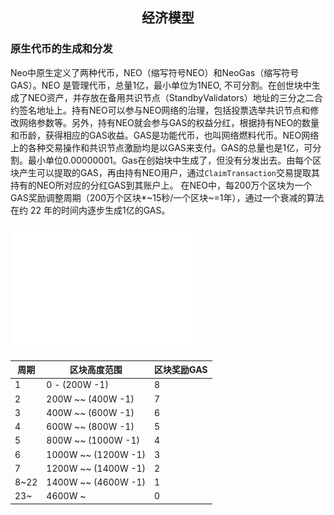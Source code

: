 <center><h2>经济模型</h2></center>

### **原生代币的生成和分发**

Neo中原生定义了两种代币，NEO（缩写符号NEO）和NeoGas（缩写符号GAS）。NEO 是管理代币，总量1亿，最小单位为1NEO, 不可分割。在创世块中生成了NEO资产，并存放在备用共识节点（StandbyValidators）地址的三分之二合约签名地址上。持有NEO可以参与NEO网络的治理，包括投票选举共识节点和修改网络参数等。另外，持有NEO就会参与GAS的权益分红，根据持有NEO的数量和币龄，获得相应的GAS收益。GAS是功能代币，也叫网络燃料代币。NEO网络上的各种交易操作和共识节点激励均是以GAS来支付。GAS的总量也是1亿，可分割。最小单位0.00000001。Gas在创始块中生成了，但没有分发出去。由每个区块产生可以提取的GAS，再由持有NEO用户，通过`ClaimTransaction`交易提取其持有的NEO所对应的分红GAS到其账户上。 在NEO中，每200万个区块为一个GAS奖励调整周期（200万个区块*~15秒/一个区块~=1年），通过一个衰减的算法在约 22 年的时间内逐步生成1亿的GAS。

[![gas distribution](../../images/blockchain/gas_distribution.jpg)](../../images/blockchain/gas_distribution.jpg)

| 周期 |  区块高度范围 |   区块奖励GAS |
|------|-------------|---------------|
|  1   |  0 - (200W -1) |    8 |
|  2   |  200W ~~ (400W -1) |    7 |
|  3   |  400W ~~ (600W -1) |    6 |
|  4   |  600W ~~ (800W -1) |    5 |
|  5   |  800W ~~ (1000W -1) |    4 |
|  6   |  1000W ~~ (1200W -1) |    3 |
|  7   |  1200W ~~ (1400W -1) |    2 |
|  8~22   |  1400W ~~ (4600W -1) |    1 |
|  23~    |  4600W ~ |    0 |
